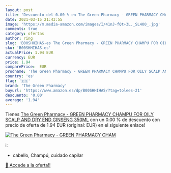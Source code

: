 ```yaml
---
layout: post
title: 'Descuento del 0.00 % en The Green Pharmacy - GREEN PHARMACY CHAM'
date: 2021-03-15 21:43:55
image: 'https://m.media-amazon.com/images/I/41nJ-fQt+3L._SL400_.jpg'
comments: true
category: ofertas
author: ring
slug: 'B00SHHIHAS-es The Green Pharmacy - GREEN PHARMACY CHAMPU FOR OILY SCALP...'
sku: 'B00SHHIHAS-es'
actualPrice: 1.94 EUR
currency: EUR
price: 1.94
comparePrice:  EUR
prodname: 'The Green Pharmacy - GREEN PHARMACY CHAMPU FOR OILY SCALP AND DRY END GINSENG 350ML'
country: 'es'
flag: '🇪🇸'
brand: 'The Green Pharmacy'
buyurl: 'https://www.amazon.es/dp/B00SHHIHAS/?tag=tolees-21'
descuento: '0.00'
average: '1.94'
---
```


Tienes [The Green Pharmacy - GREEN PHARMACY CHAMPU FOR OILY SCALP AND DRY END GINSENG 350ML](https://www.amazon.es/dp/B00SHHIHAS/?tag=tolees-21) con un 0.00 % de descuento con precio de oferta de 1.94 EUR (original:  EUR) en el siguiente enlace!

[![The Green Pharmacy - GREEN PHARMACY CHAM](https://m.media-amazon.com/images/I/41nJ-fQt+3L._SL400_.jpg)](https://www.amazon.es/dp/B00SHHIHAS/?tag=tolees-21)

ℹ️:

- cabello, Champú, cuidado capilar

[🛒 Accede a la oferta!!](https://www.amazon.es/dp/B00SHHIHAS/?tag=tolees-21)
